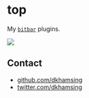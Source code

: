 # top

My [`bitbar`](https://github.com/matryer/bitbar) plugins.

![](http://i.giphy.com/JlxFcvNuzlPYA.gif)

## Contact

- [github.com/dkhamsing](https://github.com/dkhamsing)
- [twitter.com/dkhamsing](https://twitter.com/dkhamsing)
